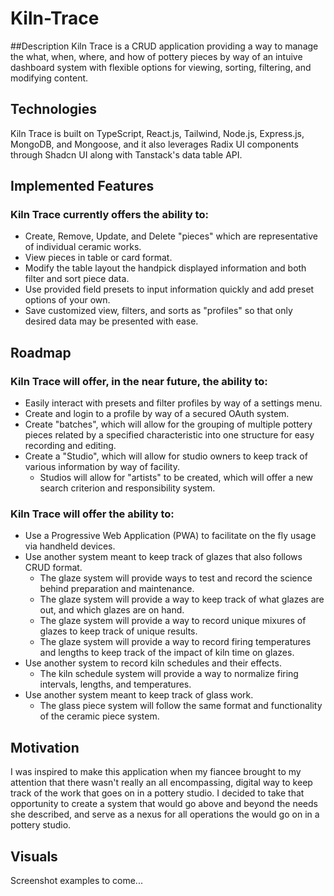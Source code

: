# Kiln-Trace
##Description
Kiln Trace is a CRUD application providing a way to manage the what, when, where, and how of pottery pieces by way of an intuive dashboard system with flexible options for viewing, sorting, filtering, and modifying content.

## Technologies
Kiln Trace is built on TypeScript, React.js, Tailwind, Node.js, Express.js, MongoDB, and Mongoose, and it also leverages Radix UI components through Shadcn UI along with Tanstack's data table API.

## Implemented Features
### Kiln Trace currently offers the ability to:
  - Create, Remove, Update, and Delete "pieces" which are representative of individual ceramic works.
  - View pieces in table or card format.
  - Modify the table layout the handpick displayed information and both filter and sort piece data.
  - Use provided field presets to input information quickly and add preset options of your own.
  - Save customized view, filters, and sorts as "profiles" so that only desired data may be presented with ease.

## Roadmap
### Kiln Trace will offer, in the near future, the ability to:
  - Easily interact with presets and filter profiles by way of a settings menu.
  - Create and login to a profile by way of a secured OAuth system.
  - Create "batches", which will allow for the grouping of multiple pottery pieces related by a specified characteristic into one structure for easy recording and editing.
  - Create a "Studio", which will allow for studio owners to keep track of various information by way of facility.
      - Studios will allow for "artists" to be created, which will offer a new search criterion and responsibility system.
   
### Kiln Trace will offer the ability to:
  - Use a Progressive Web Application (PWA) to facilitate on the fly usage via handheld devices.
  - Use another system meant to keep track of glazes that also follows CRUD format.
      - The glaze system will provide ways to test and record the science behind preparation and maintenance.
      - The glaze system will provide a way to keep track of what glazes are out, and which glazes are on hand.
      - The glaze system will provide a way to record unique mixures of glazes to keep track of unique results.
      - The glaze system will provide a way to record firing temperatures and lengths to keep track of the impact of kiln time on glazes.
  - Use another system to record kiln schedules and their effects.
      - The kiln schedule system will provide a way to normalize firing intervals, lengths, and temperatures.
  - Use another system meant to keep track of glass work.
      - The glass piece system will follow the same format and functionality of the ceramic piece system.

## Motivation
I was inspired to make this application when my fiancee brought to my attention that there wasn't really an all encompassing, digital way to keep track of the work that goes on in a pottery studio. I decided to take that opportunity to create a system that would go above and beyond the needs she described, and serve as a nexus for all operations the would go on in a pottery studio.

## Visuals
Screenshot examples to come...
